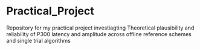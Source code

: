 # Practical_Project
Repository for my practical project investiagting Theoretical plausibility and reliability of P300 latency and amplitude across offline reference schemes and single trial algorithms 
